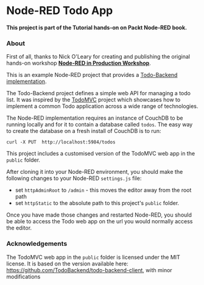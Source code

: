 Node-RED Todo App
==================

**This project is part of the Tutorial hands-on on Packt Node-RED book.**

### About

First of all, thanks to Nick O'Leary for creating and publishing the original hands-on workshop **[Node-RED in Production Workshop](https://github.com/knolleary/node-red-in-production-workshop)**.

This is an example Node-RED project that provides a [Todo-Backend implementation](https://www.todobackend.com/).

The Todo-Backend project defines a simple web API for managing a todo list. It
was inspired by the [TodoMVC](http://todomvc.com/) project which showcases how
to implement a common Todo application across a wide range of technologies.

The Node-RED implementation requires an instance of CouchDB to be running locally
and for it to contain a database called `todos`. The easy way to create the database
on a fresh install of CouchDB is to run:

    curl -X PUT  http://localhost:5984/todos

This project includes a customised version of the TodoMVC web app in the `public` folder.

After cloning it into your Node-RED environment, you should make the following
changes to your Node-RED `settings.js` file:

 - set `httpAdminRoot` to `/admin` - this moves the editor away from the root
   path
 - set `httpStatic` to the absolute path to this project's `public` folder.

Once you have made those changes and restarted Node-RED, you should be able
to access the Todo web app on the url you would normally access the editor.



### Acknowledgements

The TodoMVC web app in the `public` folder is licensed under the MIT license. It
is based on the version available here: https://github.com/TodoBackend/todo-backend-client, with
minor modifications
